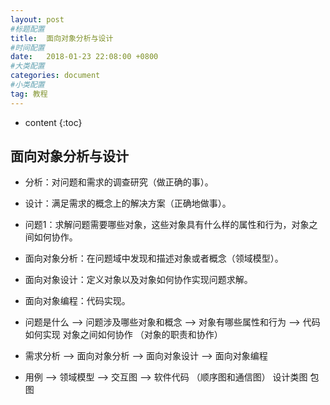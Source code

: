 ```yaml
---
layout: post
#标题配置
title:  面向对象分析与设计
#时间配置
date:   2018-01-23 22:08:00 +0800
#大类配置
categories: document
#小类配置
tag: 教程
---
```


* content
{:toc}


## 面向对象分析与设计
- 分析：对问题和需求的调查研究（做正确的事）。
- 设计：满足需求的概念上的解决方案（正确地做事）。
- 问题1：求解问题需要哪些对象，这些对象具有什么样的属性和行为，对象之间如何协作。
- 面向对象分析：在问题域中发现和描述对象或者概念（领域模型）。
- 面向对象设计：定义对象以及对象如何协作实现问题求解。
- 面向对象编程：代码实现。

- 问题是什么 --> 问题涉及哪些对象和概念 --> 对象有哪些属性和行为 --> 代码如何实现
                                            对象之间如何协作
                                            （对象的职责和协作）
- 需求分析   --> 面向对象分析           --> 面向对象设计         --> 面向对象编程
- 用例       --> 领域模型               --> 交互图               --> 软件代码
                                           （顺序图和通信图）
                                            设计类图
                                            包图


